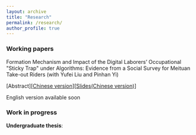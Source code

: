 ```yaml
---
layout: archive
title: "Research"
permalink: /research/
author_profile: true
---
```


### Working papers

Formation Mechanism and Impact of the Digital Laborers’ Occupational "Sticky Trap" under Algorithms: Evidence from a Social Survey for Meituan Take-out Riders (with Yufei Liu and Pinhan Yi) 


[Abstract][[Chinese version](/files/Digital_Laborers_Stricky_Trap.pdf)][[Slides(Chinese version)](/files/Digital_Laborers_Stricky_Trap.pdf)]

English version available soon

### Work in progress 

**Undergraduate thesis**:
